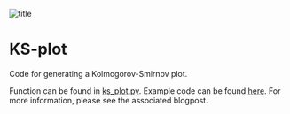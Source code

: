 ![title](https://www.cerebri.com/wp-content/uploads/2018/06/CerebriAi-1.svg)

# KS-plot
Code for generating a Kolmogorov-Smirnov plot.

Function can be found in [ks_plot.py](https://github.com/Cerebri/KS-plot/blob/master/ks_plot.py).
Example code can be found [here](https://github.com/Cerebri/KS-plot/blob/master/example.py).
For more information, please see the associated blogpost.
